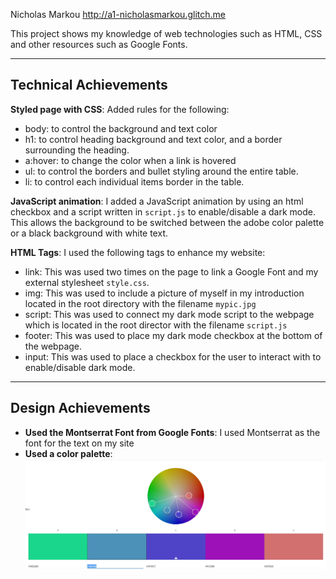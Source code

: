 Nicholas Markou
http://a1-nicholasmarkou.glitch.me

This project shows my knowledge of web technologies such as HTML, CSS and other resources such as Google Fonts. 

---

## Technical Achievements
**Styled page with CSS**: Added rules for the  following:
- body: to control the background and text color
- h1: to control heading background and text color, and a border surrounding the heading.
- a:hover:  to change the color when a link is hovered
- ul: to control the borders and bullet styling around the entire table.
- li: to control each individual items border in the table. 

**JavaScript animation**:
I added a JavaScript animation by using an html checkbox and a script written in `script.js` to enable/disable a dark mode. This allows the background to be switched between the adobe color palette or a black background with white text.

**HTML Tags**:
I used the following tags to enhance my website:
- link: This was used two times on the page to link a Google Font and my external stylesheet `style.css`.
- img: This was used to include a picture of myself in my introduction located in the root directory with the filename `mypic.jpg`
- script: This was used to connect my dark mode script to the webpage which is located in the root director with the filename `script.js`
- footer: This was used to place my dark mode checkbox at the bottom of the webpage.
- input: This was used to place a checkbox for the user to interact with to enable/disable dark mode.

---

## Design Achievements
- **Used the Montserrat Font from Google Fonts**: I used Montserrat as the font for the text on my site
- **Used a color palette**: ![](color-palette.jpg)